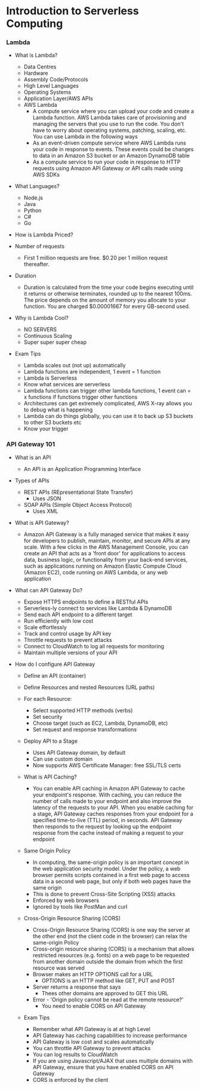 # Introduction to Serverless Computing

### Lambda

- What is Lambda?
  - Data Centres
  - Hardware
  - Assembly Code/Protocols
  - High Level Languages
  - Operating Systems
  - Application Layer/AWS APIs
  - AWS Lambda
    - A compute service where you can upload your code and create a Lambda function. AWS Lambda takes care of provisioning and managing the servers that you use to run the code. You don't have to worry about operating systems, patching, scaling, etc. You can use Lambda in the following ways
    - As an event-driven compute service where AWS Lambda runs your code in response to events. These events could be changes to data in an Amazon S3 bucket or an Amazon DynamoDB table
    - As a compute service to run your code in response to HTTP requests using Amazon API Gateway or API calls made using AWS SDKs

- What Languages?
  - Node.js
  - Java
  - Python
  - C#
  - Go

 - How is Lambda Priced?
  - Number of requests
    - First 1 million requests are free. $0.20 per 1 million request thereafter.
  - Duration
    - Duration is calculated from the time your code begins executing until it returns or otherwise terminates, rounded up to the nearest 100ms. The price depends on the amount of memory you allocate to your function. You are charged $0.00001667 for every GB-second used.

- Why is Lambda Cool?
  - NO SERVERS
  - Continuous Scaling
  - Super super super cheap

- Exam Tips
  - Lambda scales out (not up) automatically
  - Lambda functions are independent, 1 event = 1 function
  - Lambda is Serverless
  - Know what services are serverless
  - Lambda functions can trigger other lambda functions, 1 event can = x functions if functions trigger other functions
  - Architectures can get extremely complicated, AWS X-ray allows you to debug what is happening
  - Lambda can do things globally, you can use it to back up S3 buckets to other S3 buckets etc
  - Know your trigger

### API Gateway 101

- What is an API
  - An API is an Application Programming Interface

- Types of APIs
  - REST APIs (REpresentational State Transfer)
    - Uses JSON
  - SOAP APIs (Simple Object Access Protocol)
    - Uses XML

- What is API Gateway?
  - Amazon API Gateway is a fully managed service that makes it easy for developers to publish, maintain, monitor, and secure APIs at any scale. With a few clicks in the AWS Management Console, you can create an API that acts as a 'front door' for applications to access data, business logic, or functionality from your back-end services, such as applications running on Amazon Elastic Compute Cloud (Amazon EC2), code running on AWS Lambda, or any web application

- What can API Gateway Do?
  - Expose HTTPS endpoints to define a RESTful APIs
  - Serverless-ly connect to services like Lambda & DynamoDB
  - Send each API endpoint to a different target
  - Run efficiently with low cost
  - Scale effortlessly
  - Track and control usage by API key
  - Throttle requests to prevent attacks
  - Connect to CloudWatch to log all requests for monitoring
  - Maintain multiple versions of your API

- How do I configure API Gateway
  - Define an API (container)
  - Define Resources and nested Resources (URL paths)
  - For each Resource:
    - Select supported HTTP methods (verbs)
    - Set security
    - Choose target (such as EC2, Lambda, DynamoDB, etc)
    - Set request and response transformations
  - Deploy API to a Stage
    - Uses API Gateway domain, by default
    - Can use custom domain
    - Now supports AWS Certificate Manager: free SSL/TLS certs

  - What is API Caching?
    - You can enable API caching in Amazon API Gateway to cache your endpoint's response. With caching, you can reduce the number of calls made to your endpoint and also improve the latency of the requests to your API. When you enable caching for a stage, API Gateway caches responses from your endpoint for a specified time-to-live (TTL) period, in seconds. API Gateway then responds to the request by looking up the endpoint response from the cache instead of making a request to your endpoint

  - Same Origin Policy
    - In computing, the same-origin policy is an important concept in the web application security model. Under the policy, a web browser permits scripts contained in a first web page to access data in a second web page, but only if both web pages have the same origin
    - This is done to prevent Cross-Site Scripting (XSS) attacks
    - Enforced by web browsers
    - Ignored by tools like PostMan and curl

  - Cross-Origin Resource Sharing (CORS)
    - Cross-Origin Resource Sharing (CORS) is one way the server at the other end (not the client code in the browser) can relax the same-origin Policy
    - Cross-origin resource sharing (CORS) is a mechanism that allows restricted resources (e.g. fonts) on a web page to be requested from another domain outside the domain from which the first resource was served
    - Browser makes an HTTP OPTIONS call for a URL
      - OPTIONS is an HTTP method like GET, PUT and POST
    - Server returns a response that says
      - Thees other domains are approved to GET this URL
    - Error - 'Origin policy cannot be read at the remote resource?'
      - You need to enable CORS on API Gateway

  - Exam Tips
    - Remember what API Gateway is at at high Level
    - API Gateway has caching capabilities to increase performance
    - API Gateway is low cost and scales automatically
    - You can throttle API Gateway to prevent attacks
    - You can log results to CloudWatch
    - If you are using Javascript/AJAX that uses multiple domains with API Gateway, ensure that you have enabled CORS on API Gateway
    - CORS is enforced by the client  
